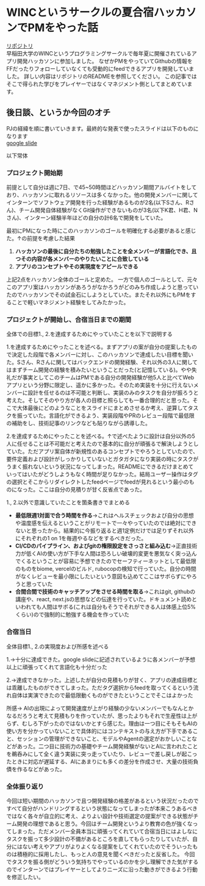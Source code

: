 # WINCというサークルの夏合宿ハッカソンでPMをやった話
[リポジトリ](https://github.com/tsukuneA1/git_feed) <br/>
早稲田大学のWINCというプログラミングサークルで毎年夏に開催されているアプリ開発ハッカソンに参加しました。
なぜかPMをやっていてGithubの情報をFFだったりフォローしていなくても受動的にfeedできるアプリを開発していました。
詳しい内容はリポジトリのREADMEを参照してください。
この記事ではそこで得られた学びをプレイヤーではなくマネジメント側としてまとめています。

## 後日談、というか今回のオチ
PJの経緯を順に書いていきます。最終的な発表で使ったスライドは以下のものになります<br/>
[google slide](https://docs.google.com/presentation/d/1aol6UERLJP0c_VJcH8mtELUwOrUpq0vr6EqgMya1LuA/edit?usp=sharing)

以下常体
### プロジェクト開始期
前提として自分は週に7日、で45~50時間ほどハッカソン期間アルバイトをしており、ハッカソンに取れるリソースは多くなかった。他の開発メンバーに関してインターンでソフトウェア開発を行った経験があるものが2名(以下Sさん、Rさん)、チーム開発自体経験がなくGit操作ができないものが3名(以下K君、H君、Nさん)、インターン経験半年ほどの自分の計6名で開発をしていた。<br/>

最初にPMになった時にこのハッカソンのゴールを明確化する必要があると感じた。↑の前提を考慮した結果
1. **ハッカソンの最後に自分たちの勉強したことを全メンバーが言語化でき、且つその内容が各メンバーのやりたいことに合致している**
2. **アプリのコンセプトやその実現度をアピールできる**<br/>

上記2点をハッカソン全体のゴールと定めた。
一方で個人のゴールとして、元々このアプリ案はハッカソンがあろうがなかろうがどのみち作成しようと思っていたのでハッカソンでその試金石にしようとしていた。またそれ以外にもPMをすることで軽いマネジメント経験をしてみたかった。
### プロジェクトが開始し、合宿当日までの期間
全体での目標1., 2.を達成するためにやっていたことを以下で説明する

1.を達成するためにやったことを述べる。まずアプリの案が自分の提案したもので決定した段階で各メンバーに対し、このハッカソンで達成したい目標を聞いた。Sさん、Rさんに関してはバックエンドの開発経験、それ以外の3人に関してはまずチーム開発の経験を積みたいということだった(と記憶している)。やや失礼だが事実としてこのチームはPMである自分の開発経験が他5人と比べてWebアプリという分野に限定し、遥かに多かった。そのため実装を十分に行えないメンバーに設計を任せるのは不可能と判断し、実装のみのタスクを自分が振ろうと考えた。そしてそのやり方が各人の目標と照らしても一番合理的だと思った。そこで大体最後にどのようなことをスライドにまとめさせるか考え、逆算してタスクを振っていた。言語化ができるよう、実装段階やPRのレビュー段階で最低限の補助をし、技術記事のリンクなども貼りながら誘導した。

2.を達成するためにやったことを述べる。↑で述べたように設計は自分以外の5人に任せることは不可能だと考えたので基本的に自分が頑張るで解決しようとしていた。ただアプリ案自体が新規性のあるコンセプトでやろうとしていたので、要件定義および設計がしっかりしていないとガタガタになり実装の時にタスクがうまく振れないという状況になってしまった。READMEにできるだけまとめていってはいたがどうしようもなく時間が足りなかった。結局ユーザー操作はタグの選択とそこからリダイレクトしたfeedページでfeedが見れるという最小のものになった。ここは自分の見積りが甘く反省点であった。

1., 2.以外で意識していたことを箇条書きでまとめる
- **最低限週1対面で合う時間を作る**→これはヘルスチェックおよび自分の思想や温度感を伝えるということがリモートで一々やっていたのでは絶対にできないと思ったから。結果的に今振り返ると週1定例だけでは足りずそれ以外にそれぞれの1 on 1を毎週やるなどをするべきだった。
- **CI/CDのパイプライン、およびgitの権限設定をさっさと組み込む**→正直技術力が低くAIの使い方が下手な人間は恐ろしい破壊的変更を悪気なく突っ込んでくるということが容易に予想できたのでセーフティーネットとして最低限のものをbiome, vercelのビルド, rubocopの検知で行っていた。自分の時間がなくレビューを最小限にしたいという意図も込めてここはサボらずにやろうと思っていた
- **合間合間で技術のキャッチアップをさせる時間を取る**→これはgit, githubの講座や、react, next.jsの思想などの伝達を行っていた。ドキュメント読めといわれても人間はサボる(これは自分もそうでそれができる人は体感上位5%くらい)ので強制的に勉強する機会を作っていた

### 合宿当日
全体目標1., 2.の実現度および所感を述べる

1.→十分に達成できた。google slideに記述されているように各メンバーが予想以上に頑張ってくれて言語化も十分だった

2.→達成できなかった。上述したが自分の見積もりが甘く、アプリの達成目標とは乖離したものができてしまった。ただタグ選択からfeedを取ってくるという流れ自体は実演できたので最低限動くものができたということでそこはよかった

所感→
AIの出現によって開発速度が上がり経験の少ないメンバーでもなんとかなるだろうと考えて見積もりを作っていたが、思ったよりもそれで生産性は上がらず、むしろ下がったのではないかとすら感じた。理由は一つ目にそもそもAIの使い方を分かっていないことで具体的にはコンテキストの与え方が下手であること、セッションの管理ができないこと、モデルやAgentの選定がおかしいことなどがあった。二つ目に技術力の基礎やチーム開発経験がないとAIに言われたことを鵜呑みにして全く違う実装に突っ走っていたり、レビューで差し戻しが起こったときに対応が遅延する、AIにあまりにも多くの差分を作成させ、大量の技術負債を作るなどがあった。

### 全体振り返り
今回は短い期間のハッカソンで且つ開発経験の格差があるという状況だったのですべて自分がハンドリングするという状態になってしまったが本来こうあるべきではなく各々が自立的に考え、よりよい設計や技術選定の提案ができる状態がチーム開発の理想であると思う。今回はチーム開発というより教育の色が強くなってしまった。ただメンバー全員本当に頑張ってくれていて合宿当日にはよしなにタスクを振って多少設計の不備があるところを直してもらったりしていたが、自分にはない考えやアプリがよりよくなる提案をしてくれていたのでそういったものは積極的に採用したし、もっと人の意見を聞くべきだったと反省した。
今回でタスクを振る側がどういう気持ちでやっているのかを少し理解できた気がするのでインターンではプレイヤーとしてよりニーズに沿った動きができるよう行動を修正したい。
